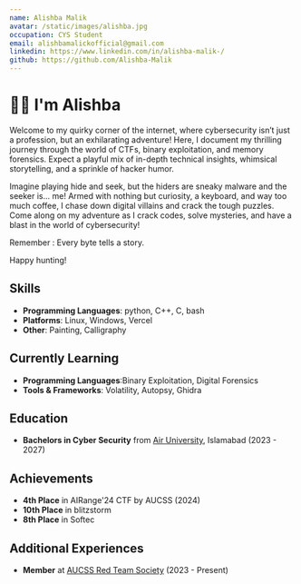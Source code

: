 ```yaml
---
name: Alishba Malik
avatar: /static/images/alishba.jpg
occupation: CYS Student
email: alishbamalickofficial@gmail.com
linkedin: https://www.linkedin.com/in/alishba-malik-/
github: https://github.com/Alishba-Malik
---
```


# 👋🏼 I'm Alishba

Welcome to my quirky corner of the internet, where cybersecurity isn’t just a profession, but an exhilarating adventure! Here, I document my thrilling journey through the world of CTFs, binary exploitation, and memory forensics. Expect a playful mix of in-depth technical insights, whimsical storytelling, and a sprinkle of hacker humor.

Imagine playing hide and seek, but the hiders are sneaky malware and the seeker is... me! Armed with nothing but curiosity, a keyboard, and way too much coffee, I chase down digital villains and crack the tough puzzles. 
Come along on my adventure as I crack codes, solve mysteries, and have a blast in the world of cybersecurity!

Remember : Every byte tells a story.

Happy hunting!

## Skills

- **Programming Languages**: python, C++, C, bash
- **Platforms**: Linux, Windows, Vercel
- **Other**: Painting, Calligraphy

## Currently Learning

- **Programming Languages**:Binary Exploitation, Digital Forensics
- **Tools & Frameworks**: Volatility, Autopsy, Ghidra


## Education

- **Bachelors in Cyber Security** from [Air University](https://au.edu.pk/), Islamabad (2023 - 2027)

## Achievements

- **4th Place** in AIRange'24 CTF by AUCSS (2024)
- **10th Place** in blitzstorm 
- **8th Place** in Softec


## Additional Experiences

- **Member** at [AUCSS Red Team Society](https://aucss.live/) (2023 - Present)

